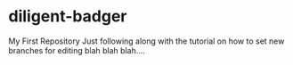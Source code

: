 # diligent-badger
My First Repository
Just following along with the tutorial on how to set new branches for editing blah blah blah....
